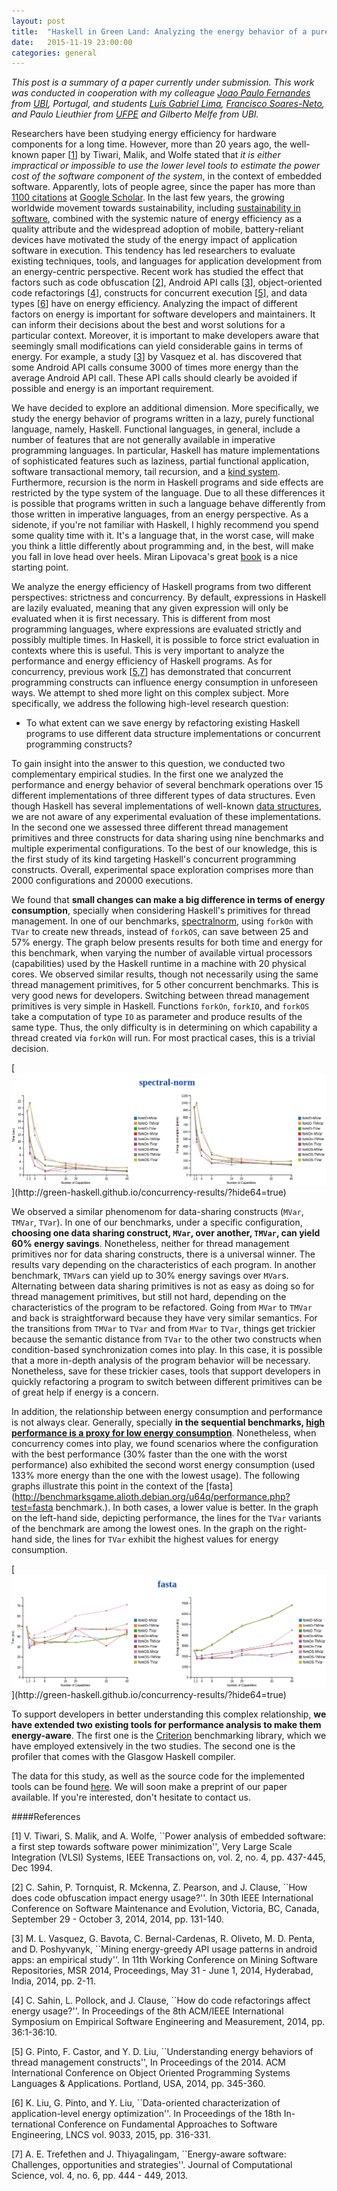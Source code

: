```yaml
---
layout: post
title:  "Haskell in Green Land: Analyzing the energy behavior of a purely functional language"
date:   2015-11-19 23:00:00
categories: general
---
```


*This post is a summary of a paper currently under submission. This work was conducted in cooperation with my colleague [Joao Paulo Fernandes](http://www.di.ubi.pt/~jpf/) from [UBI](http://www.ubi.pt), Portugal, and students [Luís Gabriel Lima](https://twitter.com/_luisgabriel), [Francisco Soares-Neto](https://sites.google.com/a/cin.ufpe.br/frsoares/), and Paulo Lieuthier from [UFPE](http://www.ufpe.br) and Gilberto Melfe from UBI.* 

Researchers have been studying energy efficiency for hardware components for a long time. However, more than 20 years ago, the well-known paper [[1](http://ieeexplore.ieee.org/xpl/articleDetails.jsp?arnumber=335012)] by Tiwari, Malik, and Wolfe stated that *it is either impractical or impossible to use the lower level tools to estimate the power cost of the software component of the system*, in the context of embedded software. Apparently, lots of people agree, since the paper has more than [1100 citations](https://scholar.google.com.br/scholar?cites=11094575625336609457&as_sdt=2005&sciodt=0,5&hl=pt-BR) at [Google Scholar](http://scholar.google.com). In the last few years, the growing worldwide movement towards sustainability, including [sustainability in software](http://sustainabilitydesign.org/), combined with the systemic nature of energy efficiency as a quality attribute and the widespread adoption of mobile, battery-reliant devices have motivated the study of the energy impact of application software in execution. This tendency has led researchers to evaluate existing techniques, tools, and languages for application development from an energy-centric perspective. Recent work has studied the effect that factors such as code obfuscation [[2](http://dx.doi.org/10.1109/ICSME.2014.35)], Android API calls [[3](http://dx.doi.org/10.1145/2597073.2597085)], object-oriented code refactorings [[4](http://dx.doi.org/10.1145/2652524.2652538)], constructs for concurrent execution [[5](http://dx.doi.org/10.1145/2714064.2660235)], and data types [[6](http://doi.org/10.1007/978-3-662-46675-9_21)] have on energy efficiency. Analyzing the impact of different factors on energy is important for software developers and maintainers. It can inform their decisions about the best and worst solutions for a particular context. Moreover, it is important to make developers aware that seemingly small modifications can yield considerable gains in terms of energy. For example, a study [[3](http://dx.doi.org/10.1145/2597073.2597085)] by Vasquez et al. has discovered that some Android API calls consume 3000 of times more energy than the average Android API call. These API calls should clearly be avoided if possible and energy is an important requirement.

We have decided to explore an additional dimension. More specifically, we study the energy behavior of programs written in a lazy, purely functional language, namely, Haskell. Functional languages, in general, include a number of features that are not generally available in imperative programming languages. In particular, Haskell has mature implementations of sophisticated features such as laziness, partial functional application, software transactional memory, tail recursion, and a [kind system](https://en.wikipedia.org/wiki/Kind_(type_theory)). Furthermore, recursion is the norm in Haskell programs and side effects are restricted by the type system of the language. Due to all these differences it is possible that programs written in such a language behave differently from those written in imperative languages, from an energy perspective. As a sidenote, if you're not familiar with Haskell, I highly recommend you spend some quality time with it. It's a language that, in the worst case, will make you think a little differently about programming and, in the best, will make you fall in love head over heels. Miran Lipovaca's great [book](http://learnyouahaskell.com/chapters) is a nice starting point.

We analyze the energy efficiency of Haskell programs from two different perspectives: strictness and concurrency. By default, expressions in Haskell are lazily evaluated, meaning that any given expression will only be evaluated when it is first necessary. This is different from most programming languages, where expressions are evaluated strictly and possibly multiple times. In Haskell, it is possible to force strict evaluation in contexts where this is useful. This is very important to analyze the performance and energy efficiency of Haskell programs. As for concurrency, previous work [[5](http://dx.doi.org/10.1145/2714064.2660235),[7](http://dx.doi.org/10.1016/j.jocs.2013.01.005)] has demonstrated that concurrent programming constructs can influence energy consumption in unforeseen ways. We attempt to shed more light on this complex subject. More specifically, we address the following high-level research question:

- To what extent can we save energy by refactoring existing Haskell programs to use different data structure implementations or concurrent programming constructs?

To gain insight into the answer to this question, we conducted two complementary empirical studies. In the first one we analyzed the performance and energy behavior of several benchmark operations over 15 different implementations of three different types of data structures. Even though Haskell has several implementations of well-known [data structures](https://hackage.haskell.org/package/EdisonAPI-1.3/docs/Data-Edison.html), we are not aware of any experimental evaluation of these implementations. In the second one we assessed three different thread management primitives and three constructs for data sharing using nine benchmarks and multiple experimental configurations. To the best of our knowledge, this is the first study of its kind targeting Haskell's concurrent programming constructs. Overall, experimental space exploration comprises more than 2000 configurations and 20000 executions.

We found that **small changes can make a big difference in terms of energy consumption**, specially when considering Haskell's primitives for thread management. In one of our benchmarks, [spectralnorm](http://benchmarksgame.alioth.debian.org/u64q/performance.php?test=spectralnorm), using ``forkOn`` with ``TVar`` to create new threads, instead of ``forkOS``, can save between 25 and 57% energy. The graph below presents results for both time and energy for this benchmark, when varying the number of available virtual processors (capabilities) used by the Haskell runtime in a machine with 20 physical cores. We observed similar results, though not necessarily using the same thread management primitives, for 5 other concurrent benchmarks. This is very good news for developers. Switching between thread management primitives is very simple in Haskell. Functions ``forkOn``, ``forkIO``, and ``forkOS`` take a computation of type ``IO`` as parameter and produce results of the same type. Thus, the only difficulty is in determining on which capability a thread created via ``forkOn`` will run. For most practical cases, this is a trivial decision.

[![The spectral-norm benchmark.](https://raw.githubusercontent.com/fernandocastor/fernandocastor.github.io/master/images/spectral-norm.png "http://green-haskell.github.io/concurrency-results/?hide64=true")](http://green-haskell.github.io/concurrency-results/?hide64=true)
 
 
 
We observed a similar phenomenom for data-sharing constructs (``MVar``, ``TMVar``, ``TVar``). In one of our benchmarks, under a specific configuration, **choosing one data sharing construct, ``MVar``, over another, ``TMVar``, can yield 60% energy savings**. 
Nonetheless, neither for thread management primitives nor for data sharing constructs, there is a universal winner. The results vary depending on the characteristics of each program. In another benchmark, ``TMVar``s can yield up to 30% energy savings over ``MVar``s. Alternating between data sharing primitives is not as easy as doing so for thread management primitives, but still not hard, depending on the characteristics of the program to be refactored. Going from ``MVar`` to ``TMVar`` and back is straightforward because they have very similar semantics. For the transitions from ``TMVar`` to ``TVar`` and from ``MVar`` to ``TVar``, things get trickier because the semantic distance from ``TVar`` to the other two constructs when condition-based synchronization comes into play. In this case, it is possible that a more in-depth analysis of the program behavior will be necessary. Nonetheless, save for these trickier cases, tools that support developers in quickly refactoring a program to switch between different primitives can be of great help if energy is a concern.

In addition, the relationship between energy consumption and performance is not always clear. Generally, specially **in the sequential benchmarks, [high performance is a proxy for low energy consumption](http://green-haskell.github.io/data-structures-results/)**. Nonetheless, when concurrency comes into play, we found scenarios where the configuration with the best performance (30% faster than the one with the worst performance) also exhibited the second worst energy consumption (used 133% more energy than the one with the lowest usage). The following graphs illustrate this point in the context of the [fasta](http://benchmarksgame.alioth.debian.org/u64q/performance.php?test=fasta benchmark.). In both cases, a lower value is better. In the graph on the left-hand side, depicting performance, the lines for the ``TVar`` variants of the benchmark are among the lowest ones. In the graph on the right-hand side, the lines for ``TVar`` exhibit the highest values for energy consumption.

[![The fasta benchmark.](https://raw.githubusercontent.com/fernandocastor/fernandocastor.github.io/master/images/fasta.png "http://green-haskell.github.io/concurrency-results/?hide64=true")](http://green-haskell.github.io/concurrency-results/?hide64=true)



To support developers in better understanding this complex relationship, **we have extended two existing tools for performance analysis to make them energy-aware**. The first one is the [Criterion](http://hackage.haskell.org/package/criterion) benchmarking library, which we have employed extensively in the two studies. The second one is the profiler that comes with the Glasgow Haskell compiler. 

The data for this study, as well as the source code for the implemented tools can be found [here](http://green-haskell.github.io). We will soon make a preprint of our paper available. If you're interested, don't hesitate to contact us.


####References

[1] V. Tiwari, S. Malik, and A. Wolfe, ``Power analysis of embedded software: a first step towards software power minimization'', Very Large Scale Integration (VLSI) Systems, IEEE Transactions on, vol. 2, no. 4, pp. 437-445, Dec 1994.

[2] C. Sahin, P. Tornquist, R. Mckenna, Z. Pearson, and J. Clause, ``How does code obfuscation impact energy usage?''. In 30th IEEE International Conference on Software Maintenance and Evolution, Victoria, BC, Canada, September 29 - October 3, 2014, 2014, pp. 131-140.

[3] M. L. Vasquez, G. Bavota, C. Bernal-Cardenas, R. Oliveto, M. D. Penta, and D. Poshyvanyk, ``Mining energy-greedy API usage patterns in android apps: an empirical study''. In 11th Working Conference on Mining Software Repositories, MSR 2014, Proceedings, May 31 - June 1, 2014, Hyderabad, India, 2014, pp. 2-11.

[4] C. Sahin, L. Pollock, and J. Clause, ``How do code refactorings affect energy usage?''. In Proceedings of the 8th ACM/IEEE International Symposium on Empirical Software Engineering and Measurement, 2014, pp. 36:1-36:10.

[5] G. Pinto, F. Castor, and Y. D. Liu, ``Understanding energy behaviors of thread management constructs'', In Proceedings of the 2014. ACM International Conference on Object Oriented Programming Systems Languages & Applications. Portland, USA, 2014, pp. 345-360. 

[6] K. Liu, G. Pinto, and Y. Liu, ``Data-oriented characterization of application-level energy optimization''. In Proceedings of the 18th In-
ternational Conference on Fundamental Approaches to Software Engineering, LNCS vol. 9033, 2015, pp. 316-331.
 
[7] A. E. Trefethen and J. Thiyagalingam, ``Energy-aware software: Challenges, opportunities and strategies''. Journal of Computational Science, vol. 4, no. 6, pp. 444 - 449, 2013.
